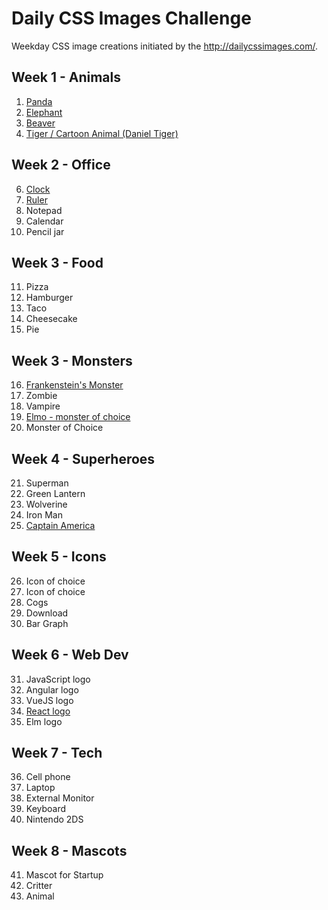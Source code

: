 # Daily CSS Images Challenge

Weekday CSS image creations initiated by the http://dailycssimages.com/.

## Week 1 - Animals
1. [Panda](http://codepen.io/digilou/pen/BpQNBZ)
2. [Elephant](http://codepen.io/digilou/pen/QdGQvr)
3. [Beaver](http://codepen.io/digilou/pen/pRRNVO)
4. [Tiger / Cartoon Animal (Daniel Tiger)](http://codepen.io/digilou/pen/ygMMmX)

## Week 2 - Office
6. [Clock](http://codepen.io/digilou/pen/YNQEOW)
7. [Ruler](http://codepen.io/digilou/pen/Kavzzp)
8. Notepad
9. Calendar
10. Pencil jar

## Week 3 - Food
11. Pizza
12. Hamburger
13. Taco
14. Cheesecake
15. Pie

## Week 3 - Monsters
16. [Frankenstein's Monster](http://codepen.io/digilou/pen/GrBqqq)
17. Zombie
18. Vampire
19. [Elmo - monster of choice](http://codepen.io/digilou/pen/xgQLwB)
20. Monster of Choice

## Week 4 - Superheroes
21. Superman
22. Green Lantern
23. Wolverine
24. Iron Man
25. [Captain America](http://codepen.io/digilou/pen/NdVgVE/)

## Week 5 - Icons
26. Icon of choice
27. Icon of choice
28. Cogs
29. Download
30. Bar Graph

## Week 6 - Web Dev
31. JavaScript logo
32. Angular logo
33. VueJS logo
34. [React logo](http://codepen.io/digilou/full/qrZaVp/)
35. Elm logo

## Week 7 - Tech
36. Cell phone
37. Laptop
38. External Monitor
39. Keyboard
40. Nintendo 2DS

## Week 8 - Mascots
41. Mascot for Startup
42. Critter
43. Animal

